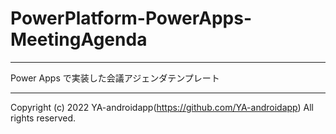 # PowerPlatform-PowerApps-MeetingAgenda

---

Power Apps で実装した会議アジェンダテンプレート

---

Copyright (c) 2022 YA-androidapp(https://github.com/YA-androidapp) All rights reserved.
